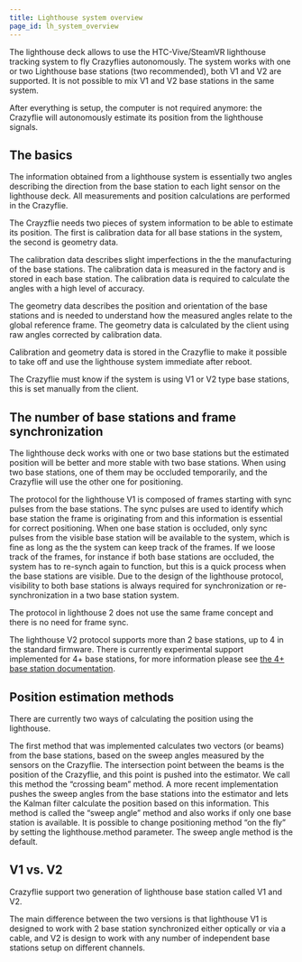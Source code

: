 ```yaml
---
title: Lighthouse system overview
page_id: lh_system_overview
---
```


The lighthouse deck allows to use the HTC-Vive/SteamVR lighthouse tracking system to fly Crazyflies autonomously. The system works with one or two Lighthouse base stations (two recommended), both V1 and V2 are supported. It is not possible to mix V1 and V2 base stations in the same system.

After everything is setup, the computer is not required anymore: the Crazyflie will autonomously estimate its position from the lighthouse signals.

## The basics

The information obtained from a lighthouse system is essentially two angles describing the direction from the base station to each light sensor on the lighthouse deck. All measurements and position calculations are performed in the Crazyflie.

The Crayzflie needs two pieces of system information to be able to estimate its position. The first is calibration data for all base stations in the system, the second is geometry data.

The calibration data describes slight imperfections in the the manufacturing of the base stations. The calibration data is measured in the factory and is stored in each base station. The calibration data is required to calculate the angles with a high level of accuracy.

The geometry data describes the position and orientation of the base stations and is needed to understand how the measured angles relate to the global reference frame.
The geometry data is calculated by the client using raw angles corrected by calibration data.

Calibration and geometry data is stored in the Crazyflie to make it possible to take off and use the lighthouse system immediate after reboot.

The Crazyflie must know if the system is using V1 or V2 type base stations, this is set manually from the client.

## The number of base stations and frame synchronization
The lighthouse deck works with one or two base stations but the estimated position will be better and more stable with two base stations. When using two base stations, one of them may be occluded temporarily, and the Crazyflie will use the other one for positioning.

The protocol for the lighthouse V1 is composed of frames starting with sync pulses from the base stations. The sync pulses are used to identify which base station the frame is originating from and this information is essential for correct positioning. When one base station is occluded, only sync pulses from the visible base station will be available to the system, which is fine as long as the the system can keep track of the frames. If we loose track of the frames, for instance if both base stations are occluded, the system has to re-synch again to function, but this is a quick process when the base stations are visible. Due to the design of the lighthouse protocol, visibility to both base stations is always required for synchronization or re-synchronization in a two base station system.

The protocol in lighthouse 2 does not use the same frame concept and there is no need for frame sync.

The lighthouse V2 protocol supports more than 2 base stations, up to 4 in the standard firmware. There is currently experimental support implemented for 4+ base stations, for more information please see [the 4+ base station documentation](/docs/functional-areas/lighthouse/multi_base_stations.md).

## Position estimation methods
There are currently two ways of calculating the position using the lighthouse.

The first method that was implemented calculates two vectors (or beams) from the base stations, based on the sweep angles measured by the sensors on the Crazyflie. The intersection point between the beams is the position of the Crazyflie, and this point is pushed into the estimator. We call this method the “crossing beam” method. A more recent implementation pushes the sweep angles from the base stations into the estimator and lets the Kalman filter calculate the position based on this information. This method is called the “sweep angle” method and also works if only one base station is available. It is possible to change positioning method “on the fly” by setting the lighthouse.method parameter. The sweep angle method is the default.

## V1 vs. V2

Crazyflie support two generation of lighthouse base station called V1 and V2.

The main difference between the two versions is that lighthouse V1 is designed to work with 2 base station synchronized either optically or via a cable, and V2 is design to work with any number of independent base stations setup on different channels.
